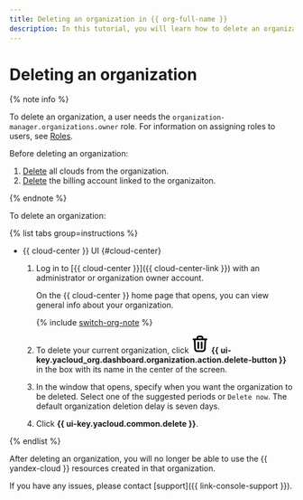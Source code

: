 ```yaml
---
title: Deleting an organization in {{ org-full-name }}
description: In this tutorial, you will learn how to delete an organization in {{ org-name }}.
---
```


# Deleting an organization

{% note info %}

To delete an organization, a user needs the `organization-manager.organizations.owner` role. For information on assigning roles to users, see [Roles](../security/index.md#add-role).

Before deleting an organization:
1. [Delete](../../resource-manager/operations/cloud/delete.md) all clouds from the organization.
1. [Delete](../../billing/operations/delete-account.md) the billing account linked to the organizaiton.

{% endnote %}

To delete an organization:

{% list tabs group=instructions %}

- {{ cloud-center }} UI {#cloud-center}

  1. Log in to [{{ cloud-center }}]({{ cloud-center-link }}) with an administrator or organization owner account.

      On the {{ cloud-center }} home page that opens, you can view general info about your organization.

      {% include [switch-org-note](../../_includes/organization/switch-org-note.md) %}

  1. To delete your current organization, click ![trash-bin](../../_assets/console-icons/trash-bin.svg) **{{ ui-key.yacloud_org.dashboard.organization.action.delete-button }}** in the box with its name in the center of the screen.

  1. In the window that opens, specify when you want the organization to be deleted. Select one of the suggested periods or `Delete now`. The default organization deletion delay is seven days.

  1. Click **{{ ui-key.yacloud.common.delete }}**.

{% endlist %}

After deleting an organization, you will no longer be able to use the {{ yandex-cloud }} resources created in that organization.

If you have any issues, please contact [support]({{ link-console-support }}).